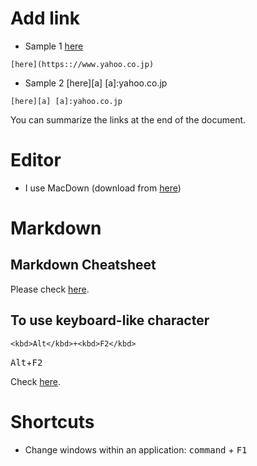 # Add link
* Sample 1
[here](https:://www.yahoo.co.jp)

`[here](https:://www.yahoo.co.jp)`


* Sample 2
[here][a]
[a]:yahoo.co.jp

```
[here][a] [a]:yahoo.co.jp
```

You can summarize the links at the end of the document.

# Editor
* I use MacDown (download from [here][1])


# Markdown
## Markdown Cheatsheet
Please check [here][2].

## To use keyboard-like character
```
<kbd>Alt</kbd>+<kbd>F2</kbd>
```
<kbd>Alt</kbd>+<kbd>F2</kbd>

Check [here](https://meta.askubuntu.com/questions/707/how-to-use-keyboard-icon-in-markdown).

# Shortcuts
* Change windows within an application: <kbd>command</kbd> + <kbd>F1</kbd>


[1]:https://macdown.uranusjr.com/
[2]:https://github.com/adam-p/markdown-here/wiki/Markdown-Cheatsheet